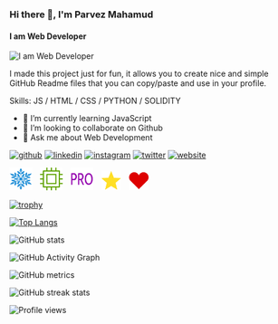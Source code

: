 ### Hi there 👋, I'm Parvez Mahamud
#### I am Web Developer
![I am Web Developer](https://media-exp1.licdn.com/dms/image/C5616AQFEusM4m3ciyg/profile-displaybackgroundimage-shrink_350_1400/0/1662314951303?e=1671062400&v=beta&t=hGKxJcnXUNvXO4U6QH9_kl-0rmUOgnK91RHkDqWASLU)

I made this project just for fun, it allows you to create nice and simple GitHub Readme files that you can copy/paste and use in your profile.

Skills: JS / HTML / CSS / PYTHON / SOLIDITY

- 🌱 I’m currently learning JavaScript 
- 👯 I’m looking to collaborate on Github 
- 💬 Ask me about Web Development 


[<img src='https://cdn.jsdelivr.net/npm/simple-icons@3.0.1/icons/github.svg' alt='github' height='40'>](https://github.com/https://github.com/ParvezMah)  [<img src='https://cdn.jsdelivr.net/npm/simple-icons@3.0.1/icons/linkedin.svg' alt='linkedin' height='40'>](https://www.linkedin.com/in/https://www.linkedin.com/in/parvez-mahamud-29932019a//)  [<img src='https://cdn.jsdelivr.net/npm/simple-icons@3.0.1/icons/instagram.svg' alt='instagram' height='40'>](https://www.instagram.com/https://www.instagram.com/parvez.mahamud.057//)  [<img src='https://cdn.jsdelivr.net/npm/simple-icons@3.0.1/icons/twitter.svg' alt='twitter' height='40'>](https://twitter.com/https://twitter.com/ParvezMahamud11)  [<img src='https://cdn.jsdelivr.net/npm/simple-icons@3.0.1/icons/icloud.svg' alt='website' height='40'>](decentric.blogspot.com)  

<a href='https://archiveprogram.github.com/'><img src='https://raw.githubusercontent.com/acervenky/animated-github-badges/master/assets/acbadge.gif' width='40' height='40'></a> <a href='https://docs.github.com/en/developers'><img src='https://raw.githubusercontent.com/acervenky/animated-github-badges/master/assets/devbadge.gif' width='40' height='40'></a> <a href='https://github.com/pricing'><img src='https://raw.githubusercontent.com/acervenky/animated-github-badges/master/assets/pro.gif' width='40' height='40'></a> <a href='https://stars.github.com/'><img src='https://raw.githubusercontent.com/acervenky/animated-github-badges/master/assets/starbadge.gif' width='35' height='35'></a> <a href='https://docs.github.com/en/github/supporting-the-open-source-community-with-github-sponsors'><img src='https://raw.githubusercontent.com/acervenky/animated-github-badges/master/assets/sponsorbadge.gif' width='35' height='35'></a> 

[![trophy](https://github-profile-trophy.vercel.app/?username=https://github.com/ParvezMah)](https://github.com/ryo-ma/github-profile-trophy)

[![Top Langs](https://github-readme-stats.vercel.app/api/top-langs/?username=https://github.com/ParvezMah)](https://github.com/anuraghazra/github-readme-stats)

![GitHub stats](https://github-readme-stats.vercel.app/api?username=https://github.com/ParvezMah&show_icons=true&count_private=true)  

![GitHub Activity Graph](https://activity-graph.herokuapp.com/graph?username=https://github.com/ParvezMah)  

![GitHub metrics](https://metrics.lecoq.io/https://github.com/ParvezMah)  

![GitHub streak stats](https://github-readme-streak-stats.herokuapp.com/?user=https://github.com/ParvezMah)  

![Profile views](https://gpvc.arturio.dev/https://github.com/ParvezMah)  
